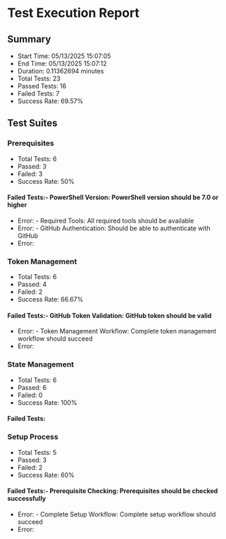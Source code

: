 # Test Execution Report

## Summary
- Start Time: 05/13/2025 15:07:05
- End Time: 05/13/2025 15:07:12
- Duration: 0.11362694 minutes
- Total Tests: 23
- Passed Tests: 16
- Failed Tests: 7
- Success Rate: 69.57%

## Test Suites
### Prerequisites
- Total Tests: 6
- Passed: 3
- Failed: 3
- Success Rate: 50%

#### Failed Tests:- PowerShell Version: PowerShell version should be 7.0 or higher
  - Error: - Required Tools: All required tools should be available
  - Error: - GitHub Authentication: Should be able to authenticate with GitHub
  - Error: 
### Token Management
- Total Tests: 6
- Passed: 4
- Failed: 2
- Success Rate: 66.67%

#### Failed Tests:- GitHub Token Validation: GitHub token should be valid
  - Error: - Token Management Workflow: Complete token management workflow should succeed
  - Error: 
### State Management
- Total Tests: 6
- Passed: 6
- Failed: 0
- Success Rate: 100%

#### Failed Tests:
### Setup Process
- Total Tests: 5
- Passed: 3
- Failed: 2
- Success Rate: 60%

#### Failed Tests:- Prerequisite Checking: Prerequisites should be checked successfully
  - Error: - Complete Setup Workflow: Complete setup workflow should succeed
  - Error: 
